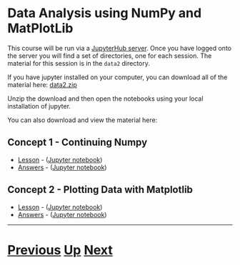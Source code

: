 # Data Analysis using NumPy and MatPlotLib

This course will be run via a [JupyterHub server](../server.md). Once you have logged onto the server you
will find a set of directories, one for each session. The material
for this session is in the `data2` directory.

If you have jupyter installed on your computer, you can download all
of the material here: [data2.zip](https://github.com/chryswoods/siremol.org/raw/master/chryswoods.com/python_and_data/data2.zip)

Unzip the download and then open the notebooks using your local installation
of jupyter.

You can also download and view the material here:

## Concept 1 - Continuing Numpy

* [Lesson](01_numpy.html) - ([Jupyter notebook](01_numpy.ipynb))
* [Answers](answers_01_numpy.html) - ([Jupyter notebook](answers_01_numpy.ipynb))

## Concept 2 - Plotting Data with Matplotlib

* [Lesson](02_matplotlib.html) - ([Jupyter notebook](02_matplotlib.ipynb))
* [Answers](answers_02_matplotlib.html) - ([Jupyter notebook](answers_02_matplotlib.ipynb))

***

# [Previous](../testing/README.md) [Up](../README.md) [Next](../README.md) 
